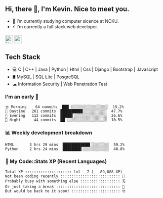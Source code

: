 ## Hi, there 👋, I'm Kevin. Nice to meet you.

- 🌱 I’m currently studying computer sicence at NCKU.
- ⚡ I'm currently a full stack web developer.

<a href="https://www.linkedin.com/in/kevin12686/"><img alt="LinkedIn" src="https://img.shields.io/badge/linkedin%20-%230077B5.svg?&style=for-the-badge&logo=linkedin&logoColor=white" height=25></a>
<a href="https://www.instagram.com/kevin12686/"><img src="https://img.shields.io/badge/instagram-3f729b?&style=for-the-badge&logo=instagram&logoColor=white" height=25></a>

## Tech Stack

* 💻 C | C++ | Java | Python | Html | Css | Django | Bootstrap | Javascript
* 🛢️ MySQL | SQL Lite | PosgreSQL
* ☁ Information Security | Web Penetration Test

### I'm an early 🐤

<!-- early_bird start -->

```text
🌞 Morning    64 commits  ███▏░░░░░░░░░░░░░░░░░  15.2%
🌆 Daytime   201 commits  ██████████░░░░░░░░░░░  47.7%
🌃 Evening   112 commits  █████▌░░░░░░░░░░░░░░░  26.6%
🌙 Night      44 commits  ██▏░░░░░░░░░░░░░░░░░░  10.5%
```

<!-- early_bird end -->

### 📊 Weekly development breakdown

<!-- code_time start -->

```text
HTML       3 hrs 29 mins  ████████████▍░░░░░░░░  59.2%
Python     2 hrs 24 mins  ████████▌░░░░░░░░░░░░  40.8%
```

<!-- code_time end -->

### 🧰 My Code::Stats XP (Recent Languages)

<!-- codestats start -->

```text
Total XP ::::::::::::::::::::: lvl   7 (   89,888 XP) 
Not been coding recently ::::::::::::::::::::::::::: 🙈
Probably busy with something else :::::::::::::::::: 🗓
Or just taking a break ::::::::::::::::::::::::::::: 🌴
But would be back to it soon! :::::::::::::::::::::: 🤓
```

<!-- codestats end -->
